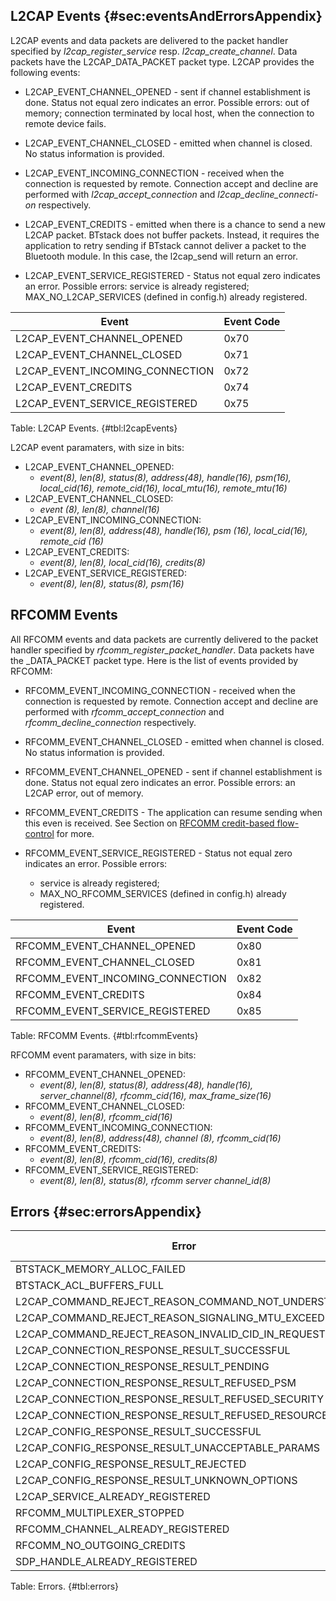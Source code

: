 
## L2CAP Events {#sec:eventsAndErrorsAppendix}

L2CAP events and data packets are delivered to the packet handler
specified by *l2cap_register_service* resp.
*l2cap_create_channel*. Data packets have the
L2CAP_DATA_PACKET packet type. L2CAP provides the following events:

-   L2CAP_EVENT_CHANNEL_OPENED - sent if channel establishment is
    done. Status not equal zero indicates an error. Possible errors: out
    of memory; connection terminated by local host, when the connection
    to remote device fails.

-   L2CAP_EVENT_CHANNEL_CLOSED - emitted when channel is closed. No
    status information is provided.

-   L2CAP_EVENT_INCOMING_CONNECTION - received when the connection is
    requested by remote. Connection accept and decline are performed
    with *l2cap_accept_connection* and
    *l2cap_decline_connecti-on* respectively.

-   L2CAP_EVENT_CREDITS - emitted when there is a chance to send a new
    L2CAP packet. BTstack does not buffer packets. Instead, it requires
    the application to retry sending if BTstack cannot deliver a packet
    to the Bluetooth module. In this case, the l2cap_send
    will return an error.

-   L2CAP_EVENT_SERVICE_REGISTERED - Status not equal zero indicates
    an error. Possible errors: service is already registered;
    MAX_NO_L2CAP_SERVICES (defined in config.h) already registered.



Event      | Event Code
-----------|----------------------------------------
L2CAP_EVENT_CHANNEL_OPENED          | 0x70 
L2CAP_EVENT_CHANNEL_CLOSED          | 0x71 
L2CAP_EVENT_INCOMING_CONNECTION     | 0x72 
L2CAP_EVENT_CREDITS                 | 0x74 
L2CAP_EVENT_SERVICE_REGISTERED      | 0x75 


Table: L2CAP Events. {#tbl:l2capEvents}

L2CAP event paramaters, with size in bits:

- L2CAP_EVENT_CHANNEL_OPENED: 
    - *event(8), len(8), status(8), address(48), handle(16), psm(16), local_cid(16), remote_cid(16), local_mtu(16), remote_mtu(16)*  
- L2CAP_EVENT_CHANNEL_CLOSED: 
    - *event (8), len(8), channel(16)* 
- L2CAP_EVENT_INCOMING_CONNECTION: 
    - *event(8), len(8), address(48), handle(16), psm (16), local_cid(16), remote_cid (16)* 
- L2CAP_EVENT_CREDITS:
    - *event(8), len(8), local_cid(16), credits(8)*
- L2CAP_EVENT_SERVICE_REGISTERED: 
    - *event(8), len(8), status(8), psm(16)* 

## RFCOMM Events

All RFCOMM events and data packets are currently delivered to the packet
handler specified by *rfcomm_register_packet_handler*. Data packets
have the _DATA_PACKET packet type. Here is the list of events provided
by RFCOMM:

-   RFCOMM_EVENT_INCOMING_CONNECTION - received when the connection
    is requested by remote. Connection accept and decline are performed
    with *rfcomm_accept_connection* and
    *rfcomm_decline_connection* respectively.

-   RFCOMM_EVENT_CHANNEL_CLOSED - emitted when channel is closed. No
    status information is provided.

-   RFCOMM_EVENT_CHANNEL_OPENED - sent if channel
    establishment is done. Status not equal zero indicates an error.
    Possible errors: an L2CAP error, out of memory.

-   RFCOMM_EVENT_CREDITS - The application can resume sending when
    this even is received. See Section on [RFCOMM credit-based flow-control](../protocols/#sec:flowControlProtocols) 
    for more.
    
-   RFCOMM_EVENT_SERVICE_REGISTERED - Status not equal zero indicates
    an error. Possible errors: 
    
    - service is already registered;
    - MAX_NO_RFCOMM_SERVICES (defined in config.h) already registered.


Event      | Event Code
-----------|-----------------------------
RFCOMM_EVENT_CHANNEL_OPENED | 0x80 
RFCOMM_EVENT_CHANNEL_CLOSED        | 0x81 
RFCOMM_EVENT_INCOMING_CONNECTION   | 0x82 
RFCOMM_EVENT_CREDITS               | 0x84 
RFCOMM_EVENT_SERVICE_REGISTERED    | 0x85 

Table: RFCOMM Events. {#tbl:rfcommEvents}


RFCOMM event paramaters, with size in bits:

- RFCOMM_EVENT_CHANNEL_OPENED: 
    - *event(8), len(8), status(8), address(48), handle(16), server_channel(8), rfcomm_cid(16), max_frame_size(16)*
- RFCOMM_EVENT_CHANNEL_CLOSED: 
    - *event(8), len(8), rfcomm_cid(16)*
- RFCOMM_EVENT_INCOMING_CONNECTION: 
    - *event(8), len(8), address(48), channel (8), rfcomm_cid(16)*
- RFCOMM_EVENT_CREDITS: 
    - *event(8), len(8), rfcomm_cid(16), credits(8)*
- RFCOMM_EVENT_SERVICE_REGISTERED: 
    - *event(8), len(8), status(8), rfcomm server channel_id(8)*

## Errors {#sec:errorsAppendix}


Error                                                                   |    Error Code
------------------------------------------------------------------------|-------------------
BTSTACK_MEMORY_ALLOC_FAILED | 0x56
BTSTACK_ACL_BUFFERS_FULL | 0x57
L2CAP_COMMAND_REJECT_REASON_COMMAND_NOT_UNDERSTOOD | 0x60
L2CAP_COMMAND_REJECT_REASON_SIGNALING_MTU_EXCEEDED | 0x61
L2CAP_COMMAND_REJECT_REASON_INVALID_CID_IN_REQUEST | 0x62
L2CAP_CONNECTION_RESPONSE_RESULT_SUCCESSFUL | 0x63
L2CAP_CONNECTION_RESPONSE_RESULT_PENDING | 0x64
L2CAP_CONNECTION_RESPONSE_RESULT_REFUSED_PSM | 0x65
L2CAP_CONNECTION_RESPONSE_RESULT_REFUSED_SECURITY | 0x66
L2CAP_CONNECTION_RESPONSE_RESULT_REFUSED_RESOURCES | 0x65
L2CAP_CONFIG_RESPONSE_RESULT_SUCCESSFUL | 0x66
L2CAP_CONFIG_RESPONSE_RESULT_UNACCEPTABLE_PARAMS | 0x67
L2CAP_CONFIG_RESPONSE_RESULT_REJECTED | 0x68
L2CAP_CONFIG_RESPONSE_RESULT_UNKNOWN_OPTIONS | 0x69
L2CAP_SERVICE_ALREADY_REGISTERED | 0x6a
RFCOMM_MULTIPLEXER_STOPPED | 0x70
RFCOMM_CHANNEL_ALREADY_REGISTERED | 0x71
RFCOMM_NO_OUTGOING_CREDITS | 0x72
SDP_HANDLE_ALREADY_REGISTERED | 0x80

Table: Errors. {#tbl:errors}

